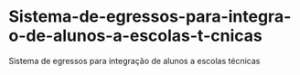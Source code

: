 # Sistema-de-egressos-para-integra-o-de-alunos-a-escolas-t-cnicas
Sistema de egressos para integração de alunos a escolas técnicas
